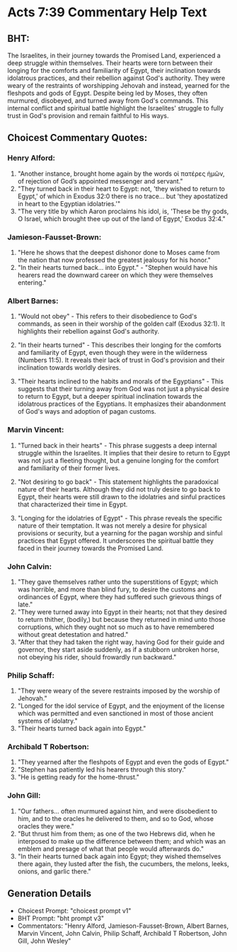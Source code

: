 # Acts 7:39 Commentary Help Text

## BHT:
The Israelites, in their journey towards the Promised Land, experienced a deep struggle within themselves. Their hearts were torn between their longing for the comforts and familiarity of Egypt, their inclination towards idolatrous practices, and their rebellion against God's authority. They were weary of the restraints of worshipping Jehovah and instead, yearned for the fleshpots and gods of Egypt. Despite being led by Moses, they often murmured, disobeyed, and turned away from God's commands. This internal conflict and spiritual battle highlight the Israelites' struggle to fully trust in God's provision and remain faithful to His ways.

## Choicest Commentary Quotes:
### Henry Alford:
1. "Another instance, brought home again by the words οἱ πατέρες ἡμῶν, of rejection of God’s appointed messenger and servant."
2. "They turned back in their heart to Egypt: not, 'they wished to return to Egypt,' of which in Exodus 32:0 there is no trace... but 'they apostatized in heart to the Egyptian idolatries.'"
3. "The very title by which Aaron proclaims his idol, is, 'These be thy gods, O Israel, which brought thee up out of the land of Egypt,' Exodus 32:4."

### Jamieson-Fausset-Brown:
1. "Here he shows that the deepest dishonor done to Moses came from the nation that now professed the greatest jealousy for his honor."
2. "In their hearts turned back... into Egypt." - "Stephen would have his hearers read the downward career on which they were themselves entering."

### Albert Barnes:
1. "Would not obey" - This refers to their disobedience to God's commands, as seen in their worship of the golden calf (Exodus 32:1). It highlights their rebellion against God's authority.

2. "In their hearts turned" - This describes their longing for the comforts and familiarity of Egypt, even though they were in the wilderness (Numbers 11:5). It reveals their lack of trust in God's provision and their inclination towards worldly desires.

3. "Their hearts inclined to the habits and morals of the Egyptians" - This suggests that their turning away from God was not just a physical desire to return to Egypt, but a deeper spiritual inclination towards the idolatrous practices of the Egyptians. It emphasizes their abandonment of God's ways and adoption of pagan customs.

### Marvin Vincent:
1. "Turned back in their hearts" - This phrase suggests a deep internal struggle within the Israelites. It implies that their desire to return to Egypt was not just a fleeting thought, but a genuine longing for the comfort and familiarity of their former lives.

2. "Not desiring to go back" - This statement highlights the paradoxical nature of their hearts. Although they did not truly desire to go back to Egypt, their hearts were still drawn to the idolatries and sinful practices that characterized their time in Egypt.

3. "Longing for the idolatries of Egypt" - This phrase reveals the specific nature of their temptation. It was not merely a desire for physical provisions or security, but a yearning for the pagan worship and sinful practices that Egypt offered. It underscores the spiritual battle they faced in their journey towards the Promised Land.

### John Calvin:
1. "They gave themselves rather unto the superstitions of Egypt; which was horrible, and more than blind fury, to desire the customs and ordinances of Egypt, where they had suffered such grievous things of late."
2. "They were turned away into Egypt in their hearts; not that they desired to return thither, (bodily,) but because they returned in mind unto those corruptions, which they ought not so much as to have remembered without great detestation and hatred."
3. "After that they had taken the right way, having God for their guide and governor, they start aside suddenly, as if a stubborn unbroken horse, not obeying his rider, should frowardly run backward."

### Philip Schaff:
1. "They were weary of the severe restraints imposed by the worship of Jehovah." 
2. "Longed for the idol service of Egypt, and the enjoyment of the license which was permitted and even sanctioned in most of those ancient systems of idolatry."
3. "Their hearts turned back again into Egypt."

### Archibald T Robertson:
1. "They yearned after the fleshpots of Egypt and even the gods of Egypt."
2. "Stephen has patiently led his hearers through this story."
3. "He is getting ready for the home-thrust."

### John Gill:
1. "Our fathers... often murmured against him, and were disobedient to him, and to the oracles he delivered to them, and so to God, whose oracles they were." 
2. "But thrust him from them; as one of the two Hebrews did, when he interposed to make up the difference between them; and which was an emblem and presage of what that people would afterwards do." 
3. "In their hearts turned back again into Egypt; they wished themselves there again, they lusted after the fish, the cucumbers, the melons, leeks, onions, and garlic there."


## Generation Details
- Choicest Prompt: "choicest prompt v1"
- BHT Prompt: "bht prompt v3"
- Commentators: "Henry Alford, Jamieson-Fausset-Brown, Albert Barnes, Marvin Vincent, John Calvin, Philip Schaff, Archibald T Robertson, John Gill, John Wesley"
